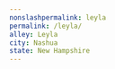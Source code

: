```yaml
---
﻿nonslashpermalink: leyla
permalink: /leyla/
alley: Leyla
city: Nashua
state: New Hampshire
---
```

